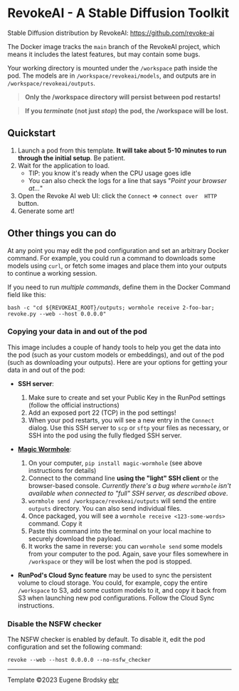 # RevokeAI - A Stable Diffusion Toolkit

Stable Diffusion distribution by RevokeAI: https://github.com/revoke-ai

The Docker image tracks the `main` branch of the RevokeAI project, which means it includes the latest features, but may contain some bugs.

Your working directory is mounted under the `/workspace` path inside the pod. The models are in `/workspace/revokeai/models`, and outputs are in `/workspace/revokeai/outputs`.

> **Only the /workspace directory will persist between pod restarts!**

> **If you _terminate_ (not just _stop_) the pod, the /workspace will be lost.**

## Quickstart

1. Launch a pod from this template. **It will take about 5-10 minutes to run through the initial setup**. Be patient.
1. Wait for the application to load.
    - TIP: you know it's ready when the CPU usage goes idle
    - You can also check the logs for a line that says "_Point your browser at..._"
1. Open the Revoke AI web UI: click the `Connect` => `connect over  HTTP` button.
1. Generate some art!

## Other things you can do

At any point you may edit the pod configuration and set an arbitrary Docker command. For example, you could run a command to downloads some models using `curl`, or fetch some images and place them into your outputs to continue a working session.

If you need to run *multiple commands*, define them in the Docker Command field like this:

`bash -c "cd ${REVOKEAI_ROOT}/outputs; wormhole receive 2-foo-bar; revoke.py --web --host 0.0.0.0"`

### Copying your data in and out of the pod

This image includes a couple of handy tools to help you get the data into the pod (such as your custom models or embeddings), and out of the pod (such as downloading your outputs). Here are your options for getting your data in and out of the pod:

- **SSH server**:
    1. Make sure to create and set your Public Key in the RunPod settings (follow the official instructions)
    1. Add an exposed port 22 (TCP) in the pod settings!
    1. When your pod restarts, you will see a new entry in the `Connect` dialog. Use this SSH server to `scp` or `sftp` your files as necessary, or SSH into the pod using the fully fledged SSH server.

- [**Magic Wormhole**](https://magic-wormhole.readthedocs.io/en/latest/welcome.html):
    1. On your computer, `pip install magic-wormhole` (see above instructions for details)
    1. Connect to the command line **using the "light" SSH client** or the browser-based console. _Currently there's a bug where `wormhole` isn't available when connected to "full" SSH server, as described above_.
    1. `wormhole send /workspace/revokeai/outputs` will send the entire `outputs` directory. You can also send individual files.
    1. Once packaged, you will see a `wormhole receive <123-some-words>` command. Copy it
    1. Paste this command into the terminal on your local machine to securely download the payload.
    1. It works the same in reverse: you can `wormhole send` some models from your computer to the pod. Again, save your files somewhere in `/workspace` or they will be lost when the pod is stopped.

- **RunPod's Cloud Sync feature** may be used to sync the persistent volume to cloud storage. You could, for example, copy the entire `/workspace` to S3, add some custom models to it, and copy it back from S3 when launching new pod configurations. Follow the Cloud Sync instructions.


### Disable the NSFW checker

The NSFW checker is enabled by default. To disable it, edit the pod configuration and set the following command:

```
revoke --web --host 0.0.0.0 --no-nsfw_checker
```

---

Template ©2023 Eugene Brodsky [ebr](https://github.com/ebr)
